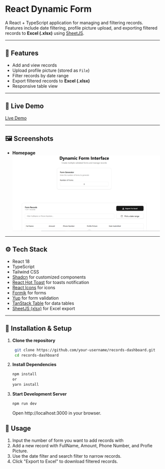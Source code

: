 # React Dynamic Form

A React + TypeScript application for managing and filtering records. Features include date filtering, profile picture upload, and exporting filtered records to **Excel (.xlsx)** using [SheetJS](https://github.com/SheetJS/sheetjs).

---

## 🚀 Features

- Add and view records  
- Upload profile picture (stored as `File`)  
- Filter records by date range  
- Export filtered records to **Excel (.xlsx)**  
- Responsive table view  

---
## 🚀 Live Demo

[Live Demo](https://nextjs-dynamic-form-record.vercel.app/)

---

## 🖼️ Screenshots

- **Homepage**  
![Homepage](./public/homepage.png)

---

## ⚙️ Tech Stack

- React 18  
- TypeScript  
- Tailwind CSS
- [Shadcn](https://ui.shadcn.com/) for customized components  
- [React Hot Toast](https://react-hot-toast.com) for toasts notification
- [React Icons](https://react-icons.github.io/react-icons/) for icons
- [Formik](https://formik.org/) for forms
- [Yup](https://github.com/jquense/yup) for form validation
- [TanStack Table](https://tanstack.com/table) for data tables  
- [SheetJS (xlsx)](https://github.com/SheetJS/sheetjs) for Excel export  

---

## 🔧 Installation & Setup

1. **Clone the repository**

   ```bash
    git clone https://github.com/your-username/records-dashboard.git
    cd records-dashboard
    ```
2. **Install Dependencies** 

    ```bash
    npm install
    or 
    yarn install
    ```
3. **Start Development Server** 

    ```bash
    npm run dev

    ```
    Open http://localhost:3000 in your browser.

## 📝 Usage

1. Input the number of form you want to add records with
2. Add a new record with FullName, Amount, Phone Number, and Profie Picture.  
3. Use the date filter and search filter to narrow records.  
4. Click "Export to Excel" to download filtered records.  
